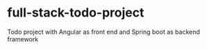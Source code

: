 # full-stack-todo-project
Todo project with Angular as front end and Spring boot as backend framework
